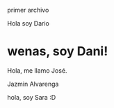 
primer archivo

Hola soy Dario

# wenas, soy Dani! #

Hola, me llamo José.

Jazmin Alvarenga

hola, soy Sara :D

